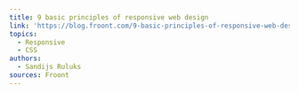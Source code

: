 ```yaml
---
title: 9 basic principles of responsive web design
link: 'https://blog.froont.com/9-basic-principles-of-responsive-web-design/'
topics:
  - Responsive
  - CSS
authors:
  - Sandijs Ruluks
sources: Froont
---
```


